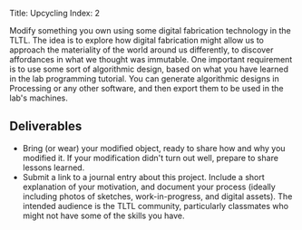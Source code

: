 Title: Upcycling
Index: 2

Modify something you own using some digital fabrication technology in the TLTL. The idea is to explore how digital fabrication might allow us to approach the materiality of the world around us differently, to discover affordances in what we thought was immutable. One important requirement is to use some sort of algorithmic design, based on what you have learned in the lab programming tutorial. You can generate algorithmic designs in Processing or any other software, and then export them to be used in the lab's machines.

## Deliverables

- Bring (or wear) your modified object, ready to share how and why you modified it. If your modification didn't turn out well, prepare to share lessons learned.
- Submit a link to a journal entry about this project. Include a short explanation of your motivation, and document your process (ideally including photos of sketches, work-in-progress, and digital assets). The intended audience is the TLTL community, particularly classmates who might not have some of the skills you have.
